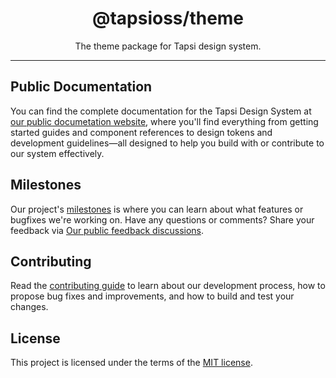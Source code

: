<div align="center">

# @tapsioss/theme

</div>

<div align="center">

The theme package for Tapsi design system.

</div>

<hr />

## Public Documentation

You can find the complete documentation for the Tapsi Design System at
[our public documetation website](https://tap30.github.io/web-components), where
you'll find everything from getting started guides and component references to
design tokens and development guidelines—all designed to help you build with or
contribute to our system effectively.

## Milestones

Our project's [milestones](https://github.com/Tap30/web-components/milestones)
is where you can learn about what features or bugfixes we're working on. Have
any questions or comments? Share your feedback via
[Our public feedback discussions](https://github.com/Tap30/web-components/discussions/categories/feedback).

## Contributing

Read the
[contributing guide](https://github.com/Tap30/web-components/blob/main/CONTRIBUTING.md)
to learn about our development process, how to propose bug fixes and
improvements, and how to build and test your changes.

## License

This project is licensed under the terms of the
[MIT license](https://github.com/Tap30/web-components/blob/main/LICENSE).
